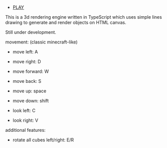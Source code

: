 - [PLAY](https://aureliagorzna.github.io/3d-TS-engine/)

This is a 3d rendering engine written in TypeScript which uses simple lines drawing to generate and render objects on HTML canvas.

Still under development.

movement: (classic minecraft-like)
- move left: A
- move right: D
- move forward: W
- move back: S
- move up: space
- move down: shift

- look left: C
- look right: V

additional features:
- rotate all cubes left/right: E/R
